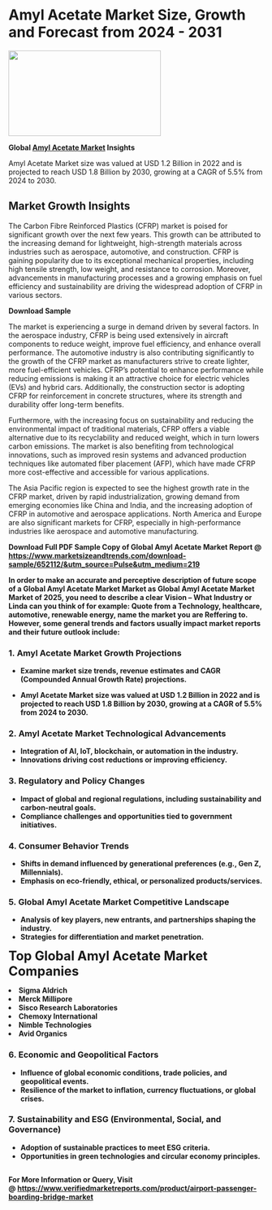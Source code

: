 <H1>Amyl Acetate Market Size, Growth and Forecast from 2024 - 2031</H1><img class="aligncenter size-medium wp-image-584254" src="https://thirdeyenews.in/wp-content/uploads/2024/09/Global-Market-Research-300x168.jpeg" alt="" width="300" height="168" /><p><strong>Global&nbsp;<a href="https://www.marketsizeandtrends.com/download-sample/652112/&amp;utm_source=Pulse&amp;utm_medium=219">Amyl Acetate Market</a> Insights</strong></p><p>Amyl Acetate Market size was valued at USD 1.2 Billion in 2022 and is projected to reach USD 1.8 Billion by 2030, growing at a CAGR of 5.5% from 2024 to 2030.</p><p><h2>Market Growth Insights</h2> <p>The Carbon Fibre Reinforced Plastics (CFRP) market is poised for significant growth over the next few years. This growth can be attributed to the increasing demand for lightweight, high-strength materials across industries such as aerospace, automotive, and construction. CFRP is gaining popularity due to its exceptional mechanical properties, including high tensile strength, low weight, and resistance to corrosion. Moreover, advancements in manufacturing processes and a growing emphasis on fuel efficiency and sustainability are driving the widespread adoption of CFRP in various sectors.</p> <p><strong>Download Sample</strong></p> <p>The market is experiencing a surge in demand driven by several factors. In the aerospace industry, CFRP is being used extensively in aircraft components to reduce weight, improve fuel efficiency, and enhance overall performance. The automotive industry is also contributing significantly to the growth of the CFRP market as manufacturers strive to create lighter, more fuel-efficient vehicles. CFRP’s potential to enhance performance while reducing emissions is making it an attractive choice for electric vehicles (EVs) and hybrid cars. Additionally, the construction sector is adopting CFRP for reinforcement in concrete structures, where its strength and durability offer long-term benefits.</p> <p>Furthermore, with the increasing focus on sustainability and reducing the environmental impact of traditional materials, CFRP offers a viable alternative due to its recyclability and reduced weight, which in turn lowers carbon emissions. The market is also benefiting from technological innovations, such as improved resin systems and advanced production techniques like automated fiber placement (AFP), which have made CFRP more cost-effective and accessible for various applications.</p> <p>The Asia Pacific region is expected to see the highest growth rate in the CFRP market, driven by rapid industrialization, growing demand from emerging economies like China and India, and the increasing adoption of CFRP in automotive and aerospace applications. North America and Europe are also significant markets for CFRP, especially in high-performance industries like aerospace and automotive manufacturing.</p> <p><strong></p><p><span class=""><strong>Download Full PDF Sample Copy of Global Amyl Acetate Market Report</strong> @ <a href="https://www.marketsizeandtrends.com/download-sample/652112/&amp;utm_source=Pulse&amp;utm_medium=219" target="_blank">https://www.marketsizeandtrends.com/download-sample/652112/&amp;utm_source=Pulse&amp;utm_medium=219</a></span></p><p>In order to make an accurate and perceptive description of future scope of a Global&nbsp;Amyl Acetate Market Market as Global&nbsp;Amyl Acetate Market Market of 2025, you need to describe a clear Vision &ndash; What Industry or Linda can you think of for example: Quote from a Technology, healthcare, automotive, renewable energy, name the market you are Reffering to. However, some general trends and factors usually impact market reports and their future outlook include:</p><h3>1.&nbsp;<strong>Amyl Acetate Market Growth Projections</strong></h3><ul><li>Examine market size trends, revenue estimates and CAGR (Compounded Annual Growth Rate) projections.</li><li><p>Amyl Acetate Market size was valued at USD 1.2 Billion in 2022 and is projected to reach USD 1.8 Billion by 2030, growing at a CAGR of 5.5% from 2024 to 2030.</p></li></ul><h3>2.&nbsp;<strong>Amyl Acetate Market Technological Advancements</strong></h3><ul><li>Integration of AI, IoT, blockchain, or automation in the industry.</li><li>Innovations driving cost reductions or improving efficiency.</li></ul><h3>3.&nbsp;<strong>Regulatory and Policy Changes</strong></h3><ul><li>Impact of global and regional regulations, including sustainability and carbon-neutral goals.</li><li>Compliance challenges and opportunities tied to government initiatives.</li></ul><h3>4.&nbsp;<strong>Consumer Behavior Trends</strong></h3><ul><li>Shifts in demand influenced by generational preferences (e.g., Gen Z, Millennials).</li><li>Emphasis on eco-friendly, ethical, or personalized products/services.</li></ul><h3>5.&nbsp;<strong>Global Amyl Acetate Market Competitive Landscape</strong></h3><ul><li>Analysis of key players, new entrants, and partnerships shaping the industry.</li><li>Strategies for differentiation and market penetration.</li></ul><p data-pm-slice="1 1 []"><span style="color: inherit; font-family: inherit; font-size: 25px;">Top Global Amyl Acetate Market Companies</span></p><div class="" data-test-id=""><p><li>Sigma Aldrich</li><li> Merck Millipore</li><li> Sisco Research Laboratories</li><li> Chemoxy International</li><li> Nimble Technologies</li><li> Avid Organics</li></p></div><h3>6.&nbsp;<strong>Economic and Geopolitical Factors</strong></h3><ul><li>Influence of global economic conditions, trade policies, and geopolitical events.</li><li>Resilience of the market to inflation, currency fluctuations, or global crises.</li></ul><h3>7.&nbsp;<strong>Sustainability and ESG (Environmental, Social, and Governance)</strong></h3><ul><li>Adoption of sustainable practices to meet ESG criteria.</li><li>Opportunities in green technologies and circular economy principles.</li></ul><h2><strong style="font-size: 14px;">For More Information or Query, Visit @&nbsp;</strong><a style="background-color: #ffffff; font-size: 14px;" href="https://www.marketsizeandtrends.com/report/amyl-acetate-market/" target="_blank">https://www.verifiedmarketreports.com/product/airport-passenger-boarding-bridge-market</a></h2>
